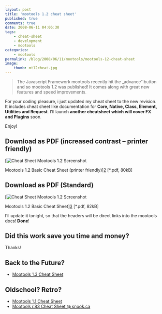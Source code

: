 ```yaml
---
layout: post
title: 'mootools 1.2 cheat sheet'
published: true
comments: true
date: 2008-06-11 04:06:30
tags:
    - cheat-sheet
    - development
    - mootools
categories:
    - mootools
permalink: /blog/2008/06/11/mootools/mootools-12-cheat-sheet
image:
    thumb: mt12cheat.jpg
---
```

> The Javascript Framework mootools recently hit the &#8222;advance&#8220; button and so mootools 1.2 was published! It comes along with great new features and speed improvements.



For your coding pleasure, i just updated my cheat sheet to the new revision. It includes cheat sheet like documentation for **Core, Native, Class, Element, Utilities and Request**. I&#8217;ll launch **another cheatsheet which will cover FX and Plugins** soon.

Enjoy!

## Download as PDF (increased contrast &#8211; printer friendly)



[![Cheat Sheet Mootools 1.2 Screenshot][1]
  
Mootools 1.2 Basic Cheat Sheet (printer friendly)][2] [*.pdf, 80kB]

## Download as PDF (Standard)

[![Cheat Sheet Mootools 1.2 Screenshot][1]
  
Mootools 1.2 Basic Cheat Sheet][3] [*.pdf, 82kB]

I&#8217;ll update it tonight, so that the headers will be direct links into the mootools docs! **Done**!

## Did this work save you time and money?

Thanks!

## Back to the Future?

  * [Mootools 1.3 Cheat Sheet][4] 

## Oldschool? Retro?

  * [Mootools 1.1 Cheat Sheet][5] 
  * [Mootools r.83 Cheat Sheet @ snook.ca][6]

 [1]: http://mediavrog.net/blog/wp-content/uploads/2007/09/pdf-cheat-sheet.jpg
 [2]: http://mediavrog.net/blog/wp-content/uploads/2008/08/mootools-12-cheat-sheet-pf.pdf
 [3]: http://mediavrog.net/blog/wp-content/uploads/2008/06/mootools-12-cheat-sheet.pdf
 [4]: http://mediavrog.net/blog/2011/02/09/mootools/mootools-1-3-cheat-sheet/
 [5]: http://mediavrog.net/blog/2007/06/15/mootools/mootools-cheat-sheet/
 [6]: http://snook.ca/archives/javascript/mootools_r83_cheatsheet
